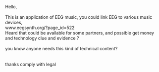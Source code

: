 <br>
<br>
<br>
Hello,<br>
<br>
This is an application of EEG music, you could link EEG to various music devices,<br>
www.eegsynth.org/?page_id=522       <br>
Heard that could be available for some partners, and possible get money and technology clue and evidence ?    <br>
    <br>
you know anyone needs this kind of technical content?    <br>
    <br>
    <br>
thanks comply with legal    <br>

